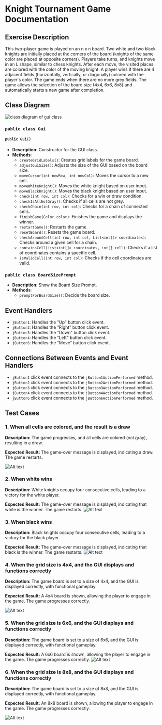 # Knight Tournament Game Documentation

## Exercise Description

This two-player game is played on an n x n board. Two white and two black knights are initially placed at the corners of the board (knights of the same color are placed at opposite corners). Players take turns, and knights move in an L shape, similar to chess knights. After each move, the visited places are colored with the color of the moving knight. A player wins if there are 4 adjacent fields (horizontally, vertically, or diagonally) colored with the player's color. The game ends when there are no more grey fields. The game allows the selection of the board size (4x4, 6x6, 8x8) and automatically starts a new game after completion.

## Class Diagram

![class diagram of gui class](diagram.jpg)
  

### `public class Gui`

#### `public Gui()`

- **Description**: Constructor for the GUI class.
- **Methods**:
  - `createGridLabels()`: Creates grid labels for the game board.
  - `adjustGuiSize()`: Adjusts the size of the GUI based on the board size.
  - `moveCursor(int newRow, int newCol)`: Moves the cursor to a new cell.
  - `moveWhiteKnight()`: Moves the white knight based on user input.
  - `moveBlackKnight()`: Moves the black knight based on user input.
  - `check(int row, int col)`: Checks for a win or draw condition.
  - `checkIsAllNotGray()`: Checks if all cells are not grey.
  - `checkChain(int row, int col)`: Checks for a chain of connected cells.
  - `finishGame(Color color)`: Finishes the game and displays the winner.
  - `restartGame()`: Restarts the game.
  - `resetBoard()`: Resets the game board.
  - `checkAroundCell(int row, int col, List<int[]> coordinates)`: Checks around a given cell for a chain.
  - `containsCell(List<int[]> coordinates, int[] cell)`: Checks if a list of coordinates contains a specific cell.
  - `isValidCell(int row, int col)`: Checks if the cell coordinates are valid.

### `public class BoardSizePrompt`

- **Description**: Show the Board Size Prompt.
- **Methods**:
  - `promptForBoardSize()`: Decide the board size.


## Event Handlers

- `jButton1`: Handles the "Up" button click event.
- `jButton2`: Handles the "Right" button click event.
- `jButton3`: Handles the "Down" button click event.
- `jButton4`: Handles the "Left" button click event.
- `jButton6`: Handles the "Move" button click event.

## Connections Between Events and Event Handlers

- `jButton1` click event connects to the `jButton1ActionPerformed` method.
- `jButton2` click event connects to the `jButton2ActionPerformed` method.
- `jButton3` click event connects to the `jButton3ActionPerformed` method.
- `jButton4` click event connects to the `jButton4ActionPerformed` method.
- `jButton6` click event connects to the `jButton6ActionPerformed` method.

## Test Cases

### 1. When all cells are colored, and the result is a draw

**Description:** The game progresses, and all cells are colored (not gray), resulting in a draw.

**Expected Result:** The game-over message is displayed, indicating a draw. The game restarts.

![Alt text](image.png)

### 2. When white wins

**Description:** White knights occupy four consecutive cells, leading to a victory for the white player.

**Expected Result:** The game-over message is displayed, indicating that white is the winner. The game restarts.
![Alt text](image-1.png)

### 3. When black wins

**Description:** Black knights occupy four consecutive cells, leading to a victory for the black player.

**Expected Result:** The game-over message is displayed, indicating that black is the winner. The game restarts.
![Alt text](image-2.png)

### 4. When the grid size is 4x4, and the GUI displays and functions correctly

**Description:** The game board is set to a size of 4x4, and the GUI is displayed correctly, with functional gameplay.

**Expected Result:** A 4x4 board is shown, allowing the player to engage in the game. The game progresses correctly.

![Alt text](image-3.png)

### 5. When the grid size is 6x6, and the GUI displays and functions correctly

**Description:** The game board is set to a size of 6x6, and the GUI is displayed correctly, with functional gameplay.

**Expected Result:** A 6x6 board is shown, allowing the player to engage in the game. The game progresses correctly.
![Alt text](image-4.png)

### 6. When the grid size is 8x8, and the GUI displays and functions correctly

**Description:** The game board is set to a size of 8x8, and the GUI is displayed correctly, with functional gameplay.

**Expected Result:** An 8x8 board is shown, allowing the player to engage in the game. The game progresses correctly.

![Alt text](image-5.png)
